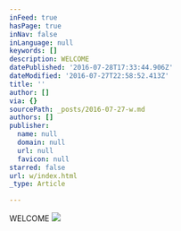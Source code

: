 ```yaml
---
inFeed: true
hasPage: true
inNav: false
inLanguage: null
keywords: []
description: WELCOME
datePublished: '2016-07-28T17:33:44.906Z'
dateModified: '2016-07-27T22:58:52.413Z'
title: ''
author: []
via: {}
sourcePath: _posts/2016-07-27-w.md
authors: []
publisher:
  name: null
  domain: null
  url: null
  favicon: null
starred: false
url: w/index.html
_type: Article

---
```

WELCOME
![](https://the-grid-user-content.s3-us-west-2.amazonaws.com/4d564fae-b867-4944-b497-22a7b8ac123b.jpg)